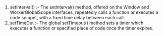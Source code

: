 1. setInterval() :-
   The setInterval() method, offered on the Window and WorkerGlobalScope interfaces, repeatedly calls a function or executes a code snippet, with a fixed time delay between each call.
2. setTimeOut :-
   The global setTimeout() method sets a timer which executes a function or specified piece of code once the timer expires. 